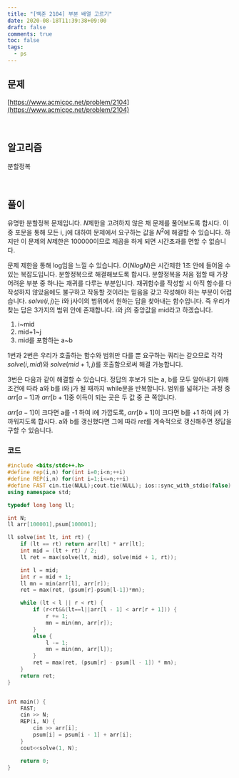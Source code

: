 ```yaml
---
title: "[백준 2104] 부분 배열 고르기"
date: 2020-08-18T11:39:38+09:00
draft: false
comments: true
toc: false
tags:
  - ps
---
```


## 문제

[https://www.acmicpc.net/problem/2104](https://www.acmicpc.net/problem/2104)

<br>

## 알고리즘

분할정복

<br>

## 풀이

유명한 분할정복 문제입니다. $N$제한을 고려하지 않은 채 문제를 풀어보도록 합시다. 이중 포문을 통해 모든 i, j에 대하여 문제에서 요구하는 값을 $N^2$에 해결할 수 있습니다. 하지만 이 문제의 $N$제한은 100000이므로 제곱을 하게 되면 시간초과를 면할 수 없습니다.

문제 제한을 통해 log임을 느낄 수 있습니다. $O(NlogN)$은 시간제한 1초 안에 들어올 수 있는 복잡도입니다. 분할정복으로 해결해보도록 합시다. 분할정복을 처음 접할 때 가장 어려운 부분 중 하나는 재귀를 다루는 부분입니다. 재귀함수를 작성할 시 아직 함수를 다 작성하지 않았음에도 불구하고 작동할 것이라는 믿음을 갖고 작성해야 하는 부분이 어렵습니다. $solve(i, j)$는 i와 j사이의 범위에서 원하는 답을 찾아내는 함수입니다. 즉 우리가 찾는 답은 3가지의 범위 안에 존재합니다. i와 j의 중앙값을 mid라고 하겠습니다.

1. i~mid
2. mid+1~j
3. mid를 포함하는 a~b

1번과 2번은 우리가 호출하는 함수와 범위만 다를 뿐 요구하는 쿼리는 같으므로 각각 $solve(i, mid)$와 $solve(mid+1, j)$를 호출함으로써 해결 가능합니다.

3번은 다음과 같이 해결할 수 있습니다. 정답의 후보가 되는 a, b를 모두 알아내기 위해 조건에 따라 a와 b를 i와 j가 될 때까지 while문을 반복합니다. 범위를 넓혀가는 과정 중 $arr [a-1]$과 $arr[b+1]$중 이득이 되는 곳은 두 값 중 큰 쪽입니다.

$arr[a-1]$이 크다면 a를 -1 하여 i에 가깝도록, $arr [b+1]$이 크다면 b를 +1 하여 j에 가까워지도록 합시다. a와 b를 갱신했다면 그에 따라 $ret$를 계속적으로 갱신해주면 정답을 구할 수 있습니다.

### 코드

```c++
#include <bits/stdc++.h>
#define rep(i,n) for(int i=0;i<n;++i)
#define REP(i,n) for(int i=1;i<=n;++i)
#define FAST cin.tie(NULL);cout.tie(NULL); ios::sync_with_stdio(false)
using namespace std;

typedef long long ll;

int N;
ll arr[100001],psum[100001];

ll solve(int lt, int rt) {
    if (lt == rt) return arr[lt] * arr[lt];
    int mid = (lt + rt) / 2;
    ll ret = max(solve(lt, mid), solve(mid + 1, rt));

    int l = mid;
    int r = mid + 1;
    ll mn = min(arr[l], arr[r]);
    ret = max(ret, (psum[r]-psum[l-1])*mn);

    while (lt < l || r < rt) {
        if (r<rt&&(lt==l||arr[l - 1] < arr[r + 1])) {
            r += 1;
            mn = min(mn, arr[r]);
        }
        else {
            l -= 1;
            mn = min(mn, arr[l]);
        }
        ret = max(ret, (psum[r] - psum[l - 1]) * mn);
    }
    return ret;
}


int main() {
    FAST;
    cin >> N;
    REP(i, N) {
        cin >> arr[i];
        psum[i] = psum[i - 1] + arr[i];
    }
    cout<<solve(1, N);

    return 0;
}
```
